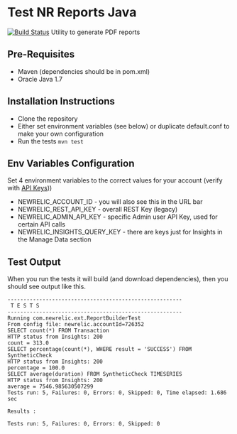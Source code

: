 # Test NR Reports Java
[![Build Status](https://travis-ci.org/kenahrens/test-nr-reports-java.svg?branch=master)](https://travis-ci.org/kenahrens/test-nr-reports-java)
Utility to generate PDF reports

## Pre-Requisites
* Maven (dependencies should be in pom.xml)
* Oracle Java 1.7

## Installation Instructions
* Clone the repository
* Either set environment variables (see below) or duplicate default.conf to make your own configuration
* Run the tests ```mvn test```

## Env Variables Configuration
Set 4 environment variables to the correct values for your account (verify with [API Keys](https://rpm.newrelic.com/apikeys)))
* NEWRELIC_ACCOUNT_ID - you will also see this in the URL bar
* NEWRELIC_REST_API_KEY - overall REST Key (legacy)
* NEWRELIC_ADMIN_API_KEY - specific Admin user API Key, used for certain API calls
* NEWRELIC_INSIGHTS_QUERY_KEY - there are keys just for Insights in the Manage Data section

## Test Output
When you run the tests it will build (and download dependencies), then you should see output like this.

```
-------------------------------------------------------
 T E S T S
-------------------------------------------------------
Running com.newrelic.ext.ReportBuilderTest
From config file: newrelic.accountId=726352
SELECT count(*) FROM Transaction
HTTP status from Insights: 200
count = 313.0
SELECT percentage(count(*), WHERE result = 'SUCCESS') FROM SyntheticCheck
HTTP status from Insights: 200
percentage = 100.0
SELECT average(duration) FROM SyntheticCheck TIMESERIES
HTTP status from Insights: 200
average = 7546.985630507299
Tests run: 5, Failures: 0, Errors: 0, Skipped: 0, Time elapsed: 1.686 sec

Results :

Tests run: 5, Failures: 0, Errors: 0, Skipped: 0
```
